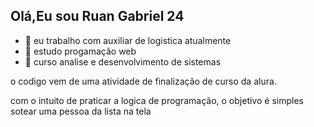 ## Olá,Eu sou Ruan Gabriel 24


- 🔭 eu trabalho com auxiliar de logistica atualmente
- 🌱 estudo progamação web    
- 👯 curso analise e desenvolvimento de sistemas

<a href="https://mail.google.com/mail/?tab=rm&ogbl"></a>

o codigo vem de uma atividade de finalização de curso da alura.

com o intuito de praticar a logica de programação,
o objetivo é simples sotear uma pessoa da lista na tela
